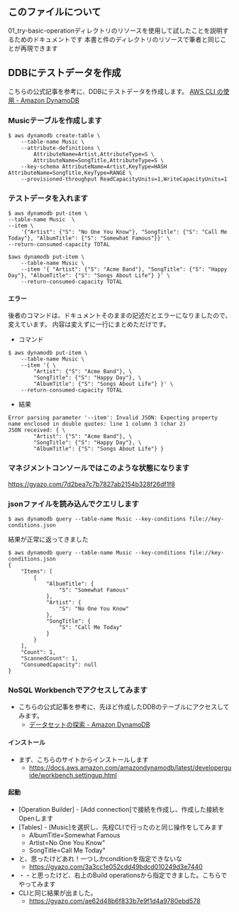 ## このファイルについて
01_try-basic-operationディレクトリのリソースを使用して試したことを説明するためのドキュメントです
本書と件のディレクトリのリソースで筆者と同じことが再現できます

## DDBにテストデータを作成
こちらの公式記事を参考に、DDBにテストデータを作成します。
[AWS CLI の使用 - Amazon DynamoDB](https://docs.aws.amazon.com/ja_jp/amazondynamodb/latest/developerguide/Tools.CLI.html)

### Musicテーブルを作成します

```
$ aws dynamodb create-table \
    --table-name Music \
    --attribute-definitions \
        AttributeName=Artist,AttributeType=S \
        AttributeName=SongTitle,AttributeType=S \
    --key-schema AttributeName=Artist,KeyType=HASH AttributeName=SongTitle,KeyType=RANGE \
    --provisioned-throughput ReadCapacityUnits=1,WriteCapacityUnits=1
```

### テストデータを入れます    

```
$ aws dynamodb put-item \
--table-name Music  \
--item \
    '{"Artist": {"S": "No One You Know"}, "SongTitle": {"S": "Call Me Today"}, "AlbumTitle": {"S": "Somewhat Famous"}}' \
--return-consumed-capacity TOTAL
```

```
$aws dynamodb put-item \
    --table-name Music \
    --item '{ "Artist": {"S": "Acme Band"}, "SongTitle": {"S": "Happy Day"}, "AlbumTitle": {"S": "Songs About Life"} }' \
    --return-consumed-capacity TOTAL
```

#### エラー
後者のコマンドは、ドキュメントそのままの記述だとエラーになりましたので、変えています。
内容は変えずに一行にまとめただけです。

* コマンド
```
$ aws dynamodb put-item \
    --table-name Music \
    --item '{ \
        "Artist": {"S": "Acme Band"}, \
        "SongTitle": {"S": "Happy Day"}, \
        "AlbumTitle": {"S": "Songs About Life"} }' \
    --return-consumed-capacity TOTAL
```
* 結果
```
Error parsing parameter '--item': Invalid JSON: Expecting property name enclosed in double quotes: line 1 column 3 (char 2)
JSON received: { \
        "Artist": {"S": "Acme Band"}, \
        "SongTitle": {"S": "Happy Day"}, \
        "AlbumTitle": {"S": "Songs About Life"} }
```



### マネジメントコンソールではこのような状態になります
https://gyazo.com/7d2bea7c7b7827ab2154b328f26df1f8

### jsonファイルを読み込んでクエリします

```
$ aws dynamodb query --table-name Music --key-conditions file://key-conditions.json
```

結果が正常に返ってきました
```
$ aws dynamodb query --table-name Music --key-conditions file://key-conditions.json
{
    "Items": [
        {
            "AlbumTitle": {
                "S": "Somewhat Famous"
            },
            "Artist": {
                "S": "No One You Know"
            },
            "SongTitle": {
                "S": "Call Me Today"
            }
        }
    ],
    "Count": 1,
    "ScannedCount": 1,
    "ConsumedCapacity": null
}
```

### NoSQL Workbenchでアクセスしてみます

* こちらの公式記事を参考に、先ほど作成したDDBのテーブルにアクセスしてみます。
    * [データセットの探索 - Amazon DynamoDB](https://docs.aws.amazon.com/ja_jp/amazondynamodb/latest/developerguide/workbench.querybuilder.connect.html)

#### インストール

* まず、こちらのサイトからインストールします
    * https://docs.aws.amazon.com/amazondynamodb/latest/developerguide/workbench.settingup.html

#### 起動

* [Operation Builder] - [Add connection]で接続を作成し、作成した接続をOpenします
* [Tables] - [Music]を選択し、先程CLIで行ったのと同じ操作をしてみます
    - AlbumTitle=Somewhat Famous
    - Artist=No One You Know"
    - SongTitle=Call Me Today"
* と、思ったけどあれ！一つしかconditionを指定できないな
    - https://gyazo.com/3a3cc1e052cdd49bdcd010249d3e7440
* ・・と思ったけど、右上のBuild operationsから指定できました。こちらでやってみます
* CLIと同じ結果が出ました。
    - https://gyazo.com/ae62d48b6f833b7e9f1d4a9780ebd578

